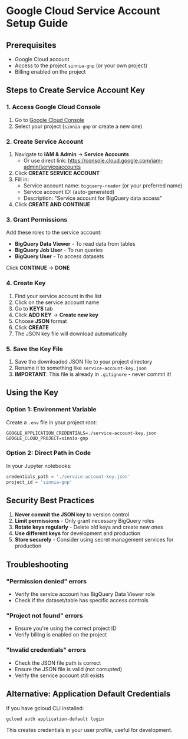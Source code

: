 # Google Cloud Service Account Setup Guide

## Prerequisites
- Google Cloud account
- Access to the project `sinnia-gnp` (or your own project)
- Billing enabled on the project

## Steps to Create Service Account Key

### 1. Access Google Cloud Console
1. Go to [Google Cloud Console](https://console.cloud.google.com)
2. Select your project (`sinnia-gnp` or create a new one)

### 2. Create Service Account
1. Navigate to **IAM & Admin** → **Service Accounts**
   - Or use direct link: https://console.cloud.google.com/iam-admin/serviceaccounts
2. Click **CREATE SERVICE ACCOUNT**
3. Fill in:
   - Service account name: `bigquery-reader` (or your preferred name)
   - Service account ID: (auto-generated)
   - Description: "Service account for BigQuery data access"
4. Click **CREATE AND CONTINUE**

### 3. Grant Permissions
Add these roles to the service account:
- **BigQuery Data Viewer** - To read data from tables
- **BigQuery Job User** - To run queries
- **BigQuery User** - To access datasets

Click **CONTINUE** → **DONE**

### 4. Create Key
1. Find your service account in the list
2. Click on the service account name
3. Go to **KEYS** tab
4. Click **ADD KEY** → **Create new key**
5. Choose **JSON** format
6. Click **CREATE**
7. The JSON key file will download automatically

### 5. Save the Key File
1. Save the downloaded JSON file to your project directory
2. Rename it to something like `service-account-key.json`
3. **IMPORTANT**: This file is already in `.gitignore` - never commit it!

## Using the Key

### Option 1: Environment Variable
Create a `.env` file in your project root:
```
GOOGLE_APPLICATION_CREDENTIALS=./service-account-key.json
GOOGLE_CLOUD_PROJECT=sinnia-gnp
```

### Option 2: Direct Path in Code
In your Jupyter notebooks:
```python
credentials_path = './service-account-key.json'
project_id = 'sinnia-gnp'
```

## Security Best Practices

1. **Never commit the JSON key** to version control
2. **Limit permissions** - Only grant necessary BigQuery roles
3. **Rotate keys regularly** - Delete old keys and create new ones
4. **Use different keys** for development and production
5. **Store securely** - Consider using secret management services for production

## Troubleshooting

### "Permission denied" errors
- Verify the service account has BigQuery Data Viewer role
- Check if the dataset/table has specific access controls

### "Project not found" errors
- Ensure you're using the correct project ID
- Verify billing is enabled on the project

### "Invalid credentials" errors
- Check the JSON file path is correct
- Ensure the JSON file is valid (not corrupted)
- Verify the service account still exists

## Alternative: Application Default Credentials
If you have gcloud CLI installed:
```bash
gcloud auth application-default login
```
This creates credentials in your user profile, useful for development.